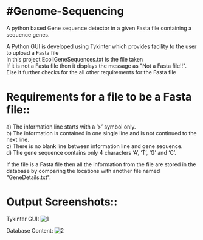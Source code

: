 # #Genome-Sequencing

A python based Gene sequence detector in a given Fasta file containing a sequence genes.

A Python GUI is developed using Tykinter which provides facility to the user to upload a Fasta file </br>
In this project EcoliGeneSequences.txt is the file taken </br>
If it is not a Fasta file then it displays the message as "Not a Fasta file!!".</br>
Else it further checks for the all other requirements for the Fasta file </br>

# Requirements for a file to be a Fasta file::
a) The information line starts with a ‘>’ symbol only. </br>
b) The information is contained in one single line and is not continued to the next line. </br>
c) There is no blank line between information line and gene sequence. </br>
d) The gene sequence contains only 4 characters ‘A’, ‘T’, ‘G’ and ‘C’.</br>

If the file is a Fasta file then all the information from the file are stored in the database by comparing the locations with another file named "GeneDetails.txt".

# Output Screenshots::

Tykinter GUI:
![1](https://user-images.githubusercontent.com/47445363/57035600-14a4ea80-6c70-11e9-98fe-fbff411c4c12.png)

Database Content:
![2](https://user-images.githubusercontent.com/47445363/57035601-153d8100-6c70-11e9-9926-97e6c14d02f0.png)
